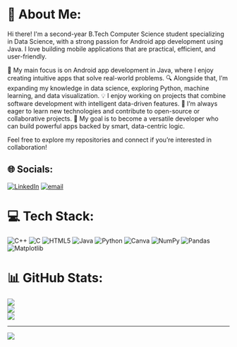 # 💫 About Me:
Hi there! I'm a second-year B.Tech Computer Science student specializing in Data Science, with a strong passion for Android app development using Java. I love building mobile applications that are practical, efficient, and user-friendly.

📱 My main focus is on Android app development in Java, where I enjoy creating intuitive apps that solve real-world problems.
🔍 Alongside that, I’m expanding my knowledge in data science, exploring Python, machine learning, and data visualization.
💡 I enjoy working on projects that combine software development with intelligent data-driven features.
🚀 I’m always eager to learn new technologies and contribute to open-source or collaborative projects.
🎯 My goal is to become a versatile developer who can build powerful apps backed by smart, data-centric logic.

Feel free to explore my repositories and connect if you’re interested in collaboration!<br>


## 🌐 Socials:
[![LinkedIn](https://img.shields.io/badge/LinkedIn-%230077B5.svg?logo=linkedin&logoColor=white)](https://linkedin.com/in/bhavishya-verma1) [![email](https://img.shields.io/badge/Email-D14836?logo=gmail&logoColor=white)](mailto:bhavishyaver50@gmail.com) 

# 💻 Tech Stack:
![C++](https://img.shields.io/badge/c++-%2300599C.svg?style=for-the-badge&logo=c%2B%2B&logoColor=white) ![C](https://img.shields.io/badge/c-%2300599C.svg?style=for-the-badge&logo=c&logoColor=white) ![HTML5](https://img.shields.io/badge/html5-%23E34F26.svg?style=for-the-badge&logo=html5&logoColor=white) ![Java](https://img.shields.io/badge/java-%23ED8B00.svg?style=for-the-badge&logo=openjdk&logoColor=white) ![Python](https://img.shields.io/badge/python-3670A0?style=for-the-badge&logo=python&logoColor=ffdd54) ![Canva](https://img.shields.io/badge/Canva-%2300C4CC.svg?style=for-the-badge&logo=Canva&logoColor=white) ![NumPy](https://img.shields.io/badge/numpy-%23013243.svg?style=for-the-badge&logo=numpy&logoColor=white) ![Pandas](https://img.shields.io/badge/pandas-%23150458.svg?style=for-the-badge&logo=pandas&logoColor=white) ![Matplotlib](https://img.shields.io/badge/Matplotlib-%23ffffff.svg?style=for-the-badge&logo=Matplotlib&logoColor=black)
# 📊 GitHub Stats:
![](https://github-readme-stats.vercel.app/api?username=bhavishyaverma450&theme=dark&hide_border=false&include_all_commits=false&count_private=false)<br/>
![](https://nirzak-streak-stats.vercel.app/?user=bhavishyaverma450&theme=dark&hide_border=false)<br/>
![](https://github-readme-stats.vercel.app/api/top-langs/?username=bhavishyaverma450&theme=dark&hide_border=false&include_all_commits=false&count_private=false&layout=compact)

---
[![](https://visitcount.itsvg.in/api?id=bhavishyaverma450&icon=0&color=0)](https://visitcount.itsvg.in)

<!-- Proudly created with GPRM ( https://gprm.itsvg.in ) -->
